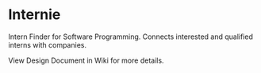 # Internie
Intern Finder for Software Programming. Connects interested and qualified interns with companies.

View Design Document in Wiki for more details.
